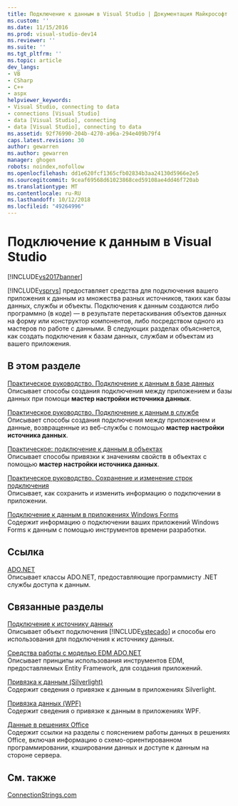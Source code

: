 ```yaml
---
title: Подключение к данным в Visual Studio | Документация Майкрософт
ms.custom: ''
ms.date: 11/15/2016
ms.prod: visual-studio-dev14
ms.reviewer: ''
ms.suite: ''
ms.tgt_pltfrm: ''
ms.topic: article
dev_langs:
- VB
- CSharp
- C++
- aspx
helpviewer_keywords:
- Visual Studio, connecting to data
- connections [Visual Studio]
- data [Visual Studio], connecting
- data [Visual Studio], connecting to data
ms.assetid: 92f76990-204b-4270-a96a-294e409b79f4
caps.latest.revision: 30
author: gewarren
ms.author: gewarren
manager: ghogen
robots: noindex,nofollow
ms.openlocfilehash: dd1e620fcf1365cfb02834b3aa24130d5966e2e5
ms.sourcegitcommit: 9ceaf69568d61023868ced59108ae4dd46f720ab
ms.translationtype: MT
ms.contentlocale: ru-RU
ms.lasthandoff: 10/12/2018
ms.locfileid: "49264996"
---
```

# <a name="connecting-to-data-in-visual-studio"></a>Подключение к данным в Visual Studio
[!INCLUDE[vs2017banner](../includes/vs2017banner.md)]

[!INCLUDE[vsprvs](../includes/vsprvs-md.md)] предоставляет средства для подключения вашего приложения к данным из множества разных источников, таких как базы данных, службы и объекты. Подключения к данным создаются либо программно (в коде) — в результате перетаскивания объектов данных на форму или конструктор компонентов, либо посредством одного из мастеров по работе с данными. В следующих разделах объясняется, как создать подключения к базам данных, службам и объектам из вашего приложения.  
  
## <a name="in-this-section"></a>В этом разделе  
 [Практическое руководство. Подключение к данным в базе данных](../data-tools/how-to-connect-to-data-in-a-database.md)  
 Описывает способы создания подключения между приложением и базы данных при помощи **мастер настройки источника данных**.  
  
 [Практическое руководство. Подключение к данным в службе](../data-tools/how-to-connect-to-data-in-a-service.md)  
 Описывает способы создания подключения между приложением и данные, возвращенные из веб-службы с помощью **мастер настройки источника данных**.  
  
 [Практическое: подключение к данным в объектах](http://msdn.microsoft.com/library/862fd351-0f4d-4220-9743-6103b87dc24b)  
 Описывает способы привязки к значениям свойств в объектах с помощью **мастер настройки источника данных**.  
  
 [Практическое руководство. Сохранение и изменение строк подключения](~/E:/Repos/visualstudio-docs-pr/docs/data-tools/how-to-save-and-edit-connection-strings.md)  
 Описывает, как сохранить и изменить информацию о подключении в приложении.  
  
 [Подключение к данным в приложениях Windows Forms](../data-tools/connecting-to-data-in-windows-forms-applications.md)  
 Содержит информацию о подключении ваших приложений Windows Forms к данным с помощью инструментов времени разработки.  
  
## <a name="reference"></a>Ссылка  
 [ADO.NET](http://msdn.microsoft.com/library/5b96ed06-9759-4966-a797-a1d5f6ee50ca)  
 Описывает классы ADO.NET, предоставляющие программисту .NET службы доступа к данным.  
  
## <a name="related-sections"></a>Связанные разделы  
 [Подключение к источнику данных](http://msdn.microsoft.com/library/9abc3f92-1be3-4e1a-b360-762dc689650e)  
 Описывает объект подключения [!INCLUDE[vstecado](../includes/vstecado-md.md)] и способы его использования для подключения к источнику данных.  
  
 [Средства работы с моделью EDM ADO.NET](http://msdn.microsoft.com/en-us/91076853-0881-421b-837a-f582f36be527)  
 Описывает принципы использования инструментов EDM, предоставляемых Entity Framework, для создания приложений.  
  
 [Привязка к данным (Silverlight)](http://go.microsoft.com/fwlink/?LinkId=166342)  
 Содержит сведения о привязке к данным в приложениях Silverlight.  
  
 [Привязка данных (WPF)](http://msdn.microsoft.com/library/90f79b97-17e7-40d1-abf0-3ba600ad1d7e)  
 Содержит сведения о привязке к данным в приложениях WPF.  
  
 [Данные в решениях Office](http://msdn.microsoft.com/library/8478c095-864b-4ed3-8a70-1fc19b411c6a)  
 Содержит ссылки на разделы с пояснением работы данных в решениях Office, включая информацию о схемо-ориентированном программировании, кэшировании данных и доступе к данным на стороне сервера.  
  
## <a name="see-also"></a>См. также  
 [ConnectionStrings.com](http://www.connectionstrings.com)